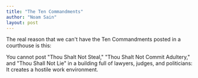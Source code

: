 ```yaml
---
title: "The Ten Commandments"
author: "Noam Sain"
layout: post
---
```


The real reason that we can't have the Ten Commandments posted in a courthouse is this:

You cannot post "Thou Shalt Not Steal," "Thou Shalt Not Commit Adultery," and "Thou Shall Not Lie" in a building full of lawyers, judges, and politicians: It creates a hostile work environment.